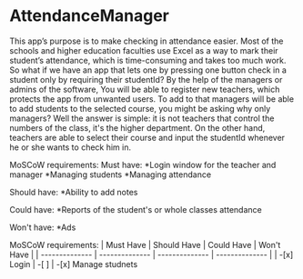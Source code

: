 # AttendanceManager
This app’s purpose is to make checking in attendance easier. Most of the schools and higher education faculties use Excel as a way to mark their student’s attendance, which is time-consuming and takes too much work. So what if we have an app that lets one by pressing one button check in a student only by requiring their studentId? By the help of the managers or admins of the software, You will be able to register new teachers, which protects the app from unwanted users. To add to that managers will be able to add students to the selected course, you might be asking why only managers? Well the answer is simple: it is not teachers that control the numbers of the class, it's the higher department. On the other hand, teachers are able to select their course and input the studentId whenever he or she wants to check him in.

MoSCoW requirements: Must have: *Login window for the teacher and manager *Managing students *Managing attendance

Should have: *Ability to add notes

Could have: *Reports of the student's or whole classes attendance

Won't have: *Ads

MoSCoW requirements:
|     Must Have  |   Should Have  |    Could Have  |   Won't Have   |
| -------------- | -------------- | -------------- | -------------- |
| -[x] Login     | -[ ]
| -[x] Manage studnets
